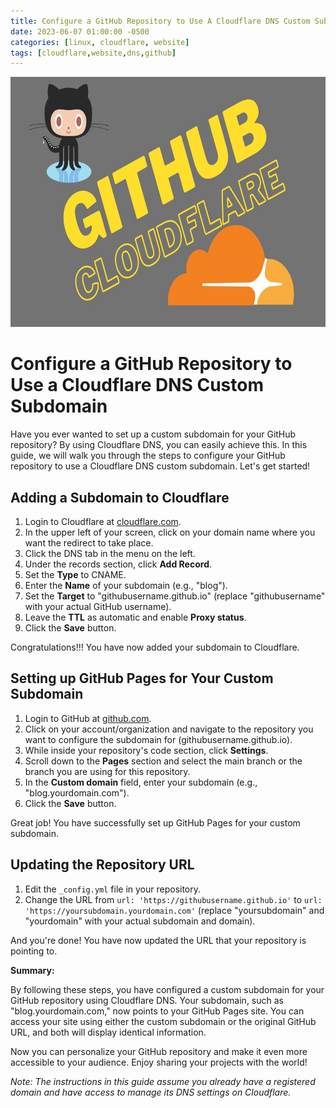 ```yaml
---
title: Configure a GitHub Repository to Use A Cloudflare DNS Custom Subdomain
date: 2023-06-07 01:00:00 -0500
categories: [linux, cloudflare, website]
tags: [cloudflare,website,dns,github]
---
```



<img src="/assets/img/posts/github_cloudflare_dns/github_cloudflare_dns.jpg" alt="Configure a GitHub Repository to Use A Cloudflare DNS Custom Subdomain" style="height:400px; width:600px;" />


# Configure a GitHub Repository to Use a Cloudflare DNS Custom Subdomain

Have you ever wanted to set up a custom subdomain for your GitHub repository? By using Cloudflare DNS, you can easily achieve this. In this guide, we will walk you through the steps to configure your GitHub repository to use a Cloudflare DNS custom subdomain. Let's get started!

## Adding a Subdomain to Cloudflare

1. Login to Cloudflare at [cloudflare.com](https://www.cloudflare.com).
2. In the upper left of your screen, click on your domain name where you want the redirect to take place.
3. Click the DNS tab in the menu on the left.
4. Under the records section, click **Add Record**.
5. Set the **Type** to CNAME.
6. Enter the **Name** of your subdomain (e.g., "blog").
7. Set the **Target** to "githubusername.github.io" (replace "githubusername" with your actual GitHub username).
8. Leave the **TTL** as automatic and enable **Proxy status**.
9. Click the **Save** button.

Congratulations!!! You have now added your subdomain to Cloudflare.

## Setting up GitHub Pages for Your Custom Subdomain

1. Login to GitHub at [github.com](https://github.com).
2. Click on your account/organization and navigate to the repository you want to configure the subdomain for (githubusername.github.io).
3. While inside your repository's code section, click **Settings**.
4. Scroll down to the **Pages** section and select the main branch or the branch you are using for this repository.
5. In the **Custom domain** field, enter your subdomain (e.g., "blog.yourdomain.com").
6. Click the **Save** button.

Great job! You have successfully set up GitHub Pages for your custom subdomain.

## Updating the Repository URL

1. Edit the `_config.yml` file in your repository.
2. Change the URL from `url: 'https://githubusername.github.io'` to `url: 'https://yoursubdomain.yourdomain.com'` (replace "yoursubdomain" and "yourdomain" with your actual subdomain and domain).

And you're done! You have now updated the URL that your repository is pointing to.

**Summary:**

By following these steps, you have configured a custom subdomain for your GitHub repository using Cloudflare DNS. Your subdomain, such as "blog.yourdomain.com," now points to your GitHub Pages site. You can access your site using either the custom subdomain or the original GitHub URL, and both will display identical information.

Now you can personalize your GitHub repository and make it even more accessible to your audience. Enjoy sharing your projects with the world!

*Note: The instructions in this guide assume you already have a registered domain and have access to manage its DNS settings on Cloudflare.*

